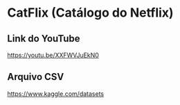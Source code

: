 # CatFlix (Catálogo do Netflix)

## Link do YouTube
https://youtu.be/XXFWVJuEkN0

## Arquivo CSV
https://www.kaggle.com/datasets